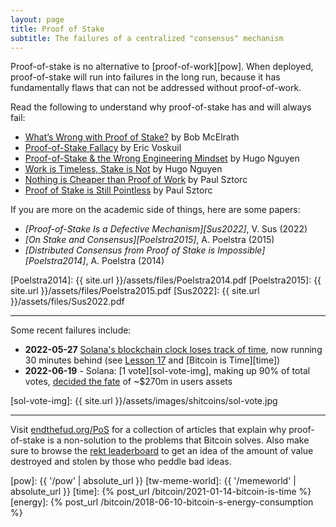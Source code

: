 ```yaml
---
layout: page
title: Proof of Stake
subtitle: The failures of a centralized "consensus" mechanism
---
```


Proof-of-stake is no alternative to [proof-of-work][pow].
When deployed, proof-of-stake will run into failures in the long run, because it has fundamentally flaws that can not be addressed without proof-of-work.

Read the following to understand why proof-of-stake has and will always fail:

- [What’s Wrong with Proof of Stake?](https://medium.com/@BobMcElrath/whats-wrong-with-proof-of-stake-77d4f370be15) by Bob McElrath
- [Proof-of-Stake Fallacy](https://github.com/libbitcoin/libbitcoin-system/wiki/Proof-of-Stake-Fallacy) by Eric Voskuil
- [Proof-of-Stake & the Wrong Engineering Mindset](https://hugonguyen.medium.com/proof-of-stake-the-wrong-engineering-mindset-15e641ab65a2) by Hugo Nguyen
- [Work is Timeless, Stake is Not](https://hugonguyen.medium.com/work-is-timeless-stake-is-not-554c4450ce18) by Hugo Nguyen
- [Nothing is Cheaper than Proof of Work](https://www.truthcoin.info/blog/pow-cheapest/) by Paul Sztorc
- [Proof of Stake is Still Pointless](https://www.truthcoin.info/blog/pos-still-pointless/) by Paul Sztorc

If you are more on the academic side of things, here are some papers:

- *[Proof-of-Stake Is a Defective Mechanism][Sus2022]*, V. Sus (2022)
- *[On Stake and Consensus][Poelstra2015]*, A. Poelstra (2015)
- *[Distributed Consensus from Proof of Stake is Impossible][Poelstra2014]*, A. Poelstra (2014)

[Poelstra2014]: {{ site.url }}/assets/files/Poelstra2014.pdf
[Poelstra2015]: {{ site.url }}/assets/files/Poelstra2015.pdf
[Sus2022]: {{ site.url }}/assets/files/Sus2022.pdf

---

Some recent failures include:

- **2022-05-27** [Solana's blockchain clock loses track of time][sol-clock], now running 30 minutes behind (see [Lesson 17][L17] and [Bitcoin is Time][time])
- **2022-06-19** - Solana: [1 vote][sol-vote-img], making up 90% of total votes, [decided the fate][sol-vote] of ~$270m in users assets

[L17]: https://21lessons.com/17/

[sol-clock]: https://archive.ph/jlVn4
[sol-vote]: https://archive.ph/f3boB
[sol-vote-img]: {{ site.url }}/assets/images/shitcoins/sol-vote.jpg

---

Visit [endthefud.org/PoS](https://endthefud.org/PoS) for a collection of
articles that explain why proof-of-stake is a non-solution to the problems that
Bitcoin solves. Also make sure to browse the [rekt leaderboard](https://rekt.news/leaderboard/) to get an idea of the amount of value destroyed and stolen by those who peddle bad ideas.

[pow]: {{ '/pow' | absolute_url }}
[tw-meme-world]: {{ '/memeworld' | absolute_url }}
[time]: {% post_url /bitcoin/2021-01-14-bitcoin-is-time %}
[energy]: {% post_url /bitcoin/2018-06-10-bitcoin-s-energy-consumption %}
